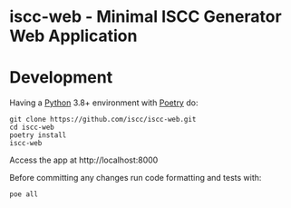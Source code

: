 # iscc-web - Minimal ISCC Generator Web Application


# Development

Having a [Python](https://python.org) 3.8+ environment with [Poetry](https://python-poetry.org/) do:

```shell
git clone https://github.com/iscc/iscc-web.git
cd iscc-web
poetry install
iscc-web
```

Access the app at http://localhost:8000

Before committing any changes run code formatting and tests with:
```
poe all
```

